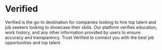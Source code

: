 # Verified
Verified is the go-to destination for companies looking to hire top talent and job seekers looking to showcase their skills. Our platform verifies education, work history, and any other information provided by users to ensure accuracy and transparency. Trust Verified to connect you with the best job opportunities and top talent
